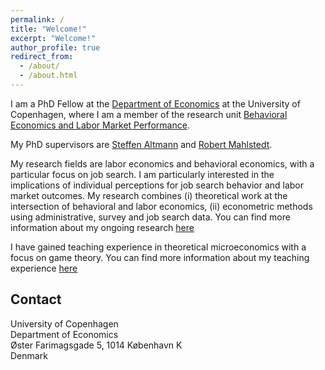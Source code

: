 ```yaml
---
permalink: /
title: "Welcome!"
excerpt: "Welcome!"
author_profile: true
redirect_from: 
  - /about/
  - /about.html
---
```

I am a PhD Fellow at the [Department of Economics](https://www.economics.ku.dk/) at the University of Copenhagen, where I am a member of the research unit [Behavioral Economics and Labor Market Performance](https://www.economics.ku.dk/research/ResearchCentres/labor-market-performance/). <br>

My PhD supervisors are [Steffen Altmann](https://sites.google.com/site/steffenaltmann/) and [Robert Mahlstedt](http://www.robertmahlstedt.com/).  <br>

My research fields are labor economics and behavioral economics, with a particular focus on job search. I am particularly interested in the implications of individual perceptions for job search behavior and labor market outcomes. My research combines (i) theoretical work at the intersection of behavioral and labor economics, (ii) econometric methods using administrative, survey and job search data. You can find more information about my ongoing research [here](https://mjrattenborg.github.io/research/) <br>

I have gained teaching experience in theoretical microeconomics with a focus on game theory. You can find more information about my teaching experience [here](https://mjrattenborg.github.io/teaching/)


Contact
------
University of Copenhagen <br>
Department of Economics <br>
Øster Farimagsgade 5, 1014 København K <br>
Denmark
